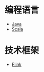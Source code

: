 
# 编程语言
  * [Java](/language/java/)
  * [Scala](/language/scala/)
  
# 技术框架
  * [Flink](/framework/flink/)